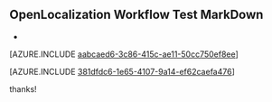 ## OpenLocalization Workflow Test MarkDown
* 

[AZURE.INCLUDE [aabcaed6-3c86-415c-ae11-50cc750ef8ee](calleeMd1.md)]



[AZURE.INCLUDE [381dfdc6-1e65-4107-9a14-ef62caefa476](calleeMd2.md)]

 
thanks!
